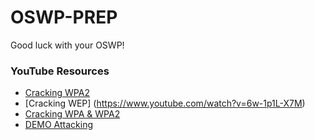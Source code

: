 # OSWP-PREP



Good luck with your OSWP!

### YouTube Resources
* [Cracking WPA2](https://www.youtube.com/watch?v=4rnrfbb1-Wg)
* [Cracking WEP] (https://www.youtube.com/watch?v=6w-1p1L-X7M)
* [Cracking WPA & WPA2](https://www.youtube.com/watch?v=iuFe6zLyi_k)
* [DEMO Attacking](https://www.youtube.com/watch?v=YsSR4AJnOXE)
